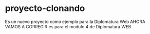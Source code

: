 # proyecto-clonando
Es un nuevo proyecto como ejemplo para la Diplomatura Web
AHORA VAMOS A CORREGIR es para el modulo 4 de Diplomatura WEB
